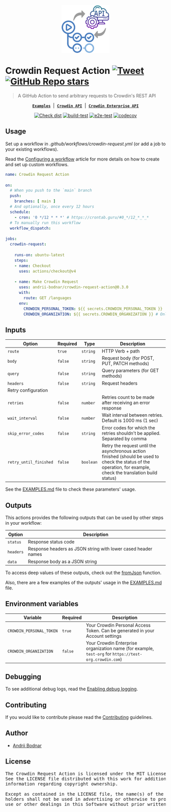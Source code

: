 [<p align='center'><img src='logo.png' width='150' height='150' align='center'/></p>](https://github.com/andrii-bodnar/crowdin-request-action)

# Crowdin Request Action [![Tweet](https://img.shields.io/twitter/url/http/shields.io.svg?style=social)](https://twitter.com/intent/tweet?url=https%3A%2F%2Fgithub.com%2Fandrii-bodnar%2Fcrowdin-request-action&text=A%20GitHub%20Action%20to%20send%20arbitrary%20requests%20to%20Crowdin%27s%20REST%20API)&nbsp;[![GitHub Repo stars](https://img.shields.io/github/stars/andrii-bodnar/crowdin-request-action?style=social&cacheSeconds=1800)](https://github.com/andrii-bodnar/crowdin-request-action/stargazers)

> A GitHub Action to send arbitrary requests to Crowdin's REST API

<div align="center">

[**`Examples`**](/EXAMPLES.md) &nbsp;|&nbsp;
[**`Crowdin API`**](https://developer.crowdin.com/api/v2/) &nbsp;|&nbsp;
[**`Crowdin Enterprise API`**](https://developer.crowdin.com/enterprise/api/v2/)

[![Check dist](https://github.com/andrii-bodnar/crowdin-request-action/actions/workflows/check-dist.yml/badge.svg)](https://github.com/andrii-bodnar/crowdin-request-action/actions/workflows/check-dist.yml)
[![build-test](https://github.com/andrii-bodnar/crowdin-request-action/actions/workflows/test.yml/badge.svg)](https://github.com/andrii-bodnar/crowdin-request-action/actions/workflows/test.yml)
[![e2e-test](https://github.com/andrii-bodnar/crowdin-request-action/actions/workflows/e2eTest.yml/badge.svg)](https://github.com/andrii-bodnar/crowdin-request-action/actions/workflows/e2eTest.yml)
[![codecov](https://codecov.io/gh/andrii-bodnar/crowdin-request-action/branch/main/graph/badge.svg?token=5XBCG8YW8A)](https://codecov.io/gh/andrii-bodnar/crowdin-request-action)

</div>

## Usage

Set up a workflow in *.github/workflows/crowdin-request.yml* (or add a job to your existing workflows).

Read the [Configuring a workflow](https://help.github.com/en/articles/configuring-a-workflow) article for more details on how to create and set up custom workflows.

```yaml
name: Crowdin Request Action

on:
  # When you push to the `main` branch
  push:
    branches: [ main ]
  # And optionally, once every 12 hours
  schedule:
    - cron: '0 */12 * * *' # https://crontab.guru/#0_*/12_*_*_*
  # To manually run this workflow
  workflow_dispatch:

jobs:
  crowdin-request:

    runs-on: ubuntu-latest
    steps:
    - name: Checkout
      uses: actions/checkout@v4

    - name: Make Crowdin Request
      uses: andrii-bodnar/crowdin-request-action@0.3.0
      with:
        route: GET /languages
      env:
        CROWDIN_PERSONAL_TOKEN: ${{ secrets.CROWDIN_PERSONAL_TOKEN }}
        CROWDIN_ORGANIZATION: ${{ secrets.CROWDIN_ORGANIZATION }} # Only for Crowdin Enterprise
```

## Inputs

| Option                 | Required | Type      | Description                                                                                                                                                     |
|------------------------|----------|-----------|-----------------------------------------------------------------------------------------------------------------------------------------------------------------|
| `route`                | `true`   | `string`  | HTTP Verb + path                                                                                                                                                |
| `body`                 | `false`  | `string`  | Request body (for POST, PUT, PATCH methods)                                                                                                                     |
| `query`                | `false`  | `string`  | Query parameters (for GET methods)                                                                                                                              |
| `headers`              | `false`  | `string`  | Request headers                                                                                                                                                 |
| Retry configuration    |          |           |                                                                                                                                                                 |
| `retries`              | `false`  | `number`  | Retries count to be made after receiving an error response                                                                                                      |
| `wait_interval`        | `false`  | `number`  | Wait interval between retries. Default is 1000 ms (1 sec)                                                                                                       |
| `skip_error_codes`     | `false`  | `string`  | Error codes for which the retries shouldn't be applied. Separated by comma                                                                                      |
| `retry_until_finished` | `false`  | `boolean` | Retry the request until the asynchronous action finished (should be used to check the status of the operation, for example, check the translation build status) |

See the [EXAMPLES.md](/EXAMPLES.md) file to check these parameters' usage.

## Outputs

This actions provides the following outputs that can be used by other steps in your workflow:

| Option    | Description                                                   |
|-----------|---------------------------------------------------------------|
| `status`  | Response status code                                          |
| `headers` | Response headers as JSON string with lower cased header names |
| `data`    | Response body as a JSON string                                |

To access deep values of these outputs, check out the [fromJson](https://docs.github.com/en/actions/learn-github-actions/contexts#fromjson) function.

Also, there are a few examples of the outputs' usage in the [EXAMPLES.md](/EXAMPLES.md) file.

## Environment variables

| Variable                 | Required | Description                                                                                            |
|--------------------------|----------|--------------------------------------------------------------------------------------------------------|
| `CROWDIN_PERSONAL_TOKEN` | `true`   | Your Crowdin Personal Access Token. Can be generated in your Account settings                          |
| `CROWDIN_ORGANIZATION`   | `false`  | Your Crowdin Enterprise organization name (for example, `test-org` for `https://test-org.crowdin.com`) |

## Debugging

To see additional debug logs, read the [Enabling debug logging](https://docs.github.com/en/actions/monitoring-and-troubleshooting-workflows/enabling-debug-logging).

## Contributing

If you would like to contribute please read the [Contributing](/CONTRIBUTING.md) guidelines.

## Author

- [Andrii Bodnar](https://github.com/andrii-bodnar/)

## License

<pre>
The Crowdin Request Action is licensed under the MIT License.
See the LICENSE file distributed with this work for additional
information regarding copyright ownership.

Except as contained in the LICENSE file, the name(s) of the above copyright
holders shall not be used in advertising or otherwise to promote the sale,
use or other dealings in this Software without prior written authorization.
</pre>
